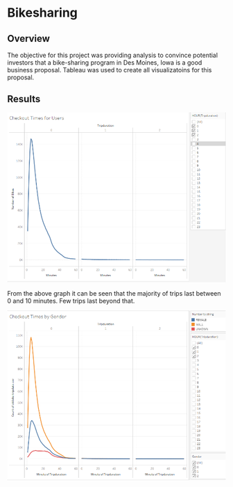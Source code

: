 # Bikesharing

## Overview

The objective for this project was providing analysis to convince potential investors that a bike-sharing program in Des Moines, Iowa is a good business proposal. Tableau was used to create all visualizatoins for this proposal. 

## Results
![checkout_duration_total](/Resources/checkout_duration_total.png)

From the above graph it can be seen that the majority of trips last between 0 and 10 minutes. Few trips last beyond that.

![checkout_by_gender](/Resources/checkout_by_gender.png)